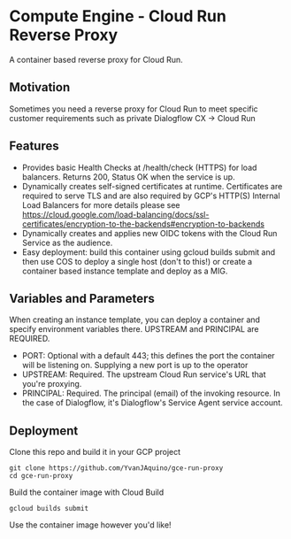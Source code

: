 # Compute Engine - Cloud Run Reverse Proxy
A container based reverse proxy for Cloud Run.

## Motivation
Sometimes you need a reverse proxy for Cloud Run to meet specific customer requirements such as private Dialogflow CX -> Cloud Run

## Features
- Provides basic Health Checks at /health/check (HTTPS) for load balancers.  Returns 200, Status OK when the service is up.
- Dynamically creates self-signed certificates at runtime. Certificates are required to serve TLS and are also required by GCP's HTTP(S) Internal Load Balancers for more details please see https://cloud.google.com/load-balancing/docs/ssl-certificates/encryption-to-the-backends#encryption-to-backends
- Dynamically creates and applies new OIDC tokens with the Cloud Run Service as the audience.
- Easy deployment: build this container using gcloud builds submit and then use COS to deploy a single host (don't to this!) or create a container based instance template and deploy as a MIG.  

## Variables and Parameters
When creating an instance template, you can deploy a container and specify environment variables there.  UPSTREAM and PRINCIPAL are REQUIRED.

- PORT: Optional with a default 443; this defines the port the container will be listening on.  Supplying a new port is up to the operator
- UPSTREAM: Required. The upstream Cloud Run service's URL that you're proxying.
- PRINCIPAL: Required.  The principal (email) of the invoking resource.  In the case of Dialogflow, it's Dialogflow's Service Agent service account.

## Deployment
Clone this repo and build it in your GCP project
```shell
git clone https://github.com/YvanJAquino/gce-run-proxy
cd gce-run-proxy
```
Build the container image with Cloud Build
```shell
gcloud builds submit
```

Use the container image however you'd like! 